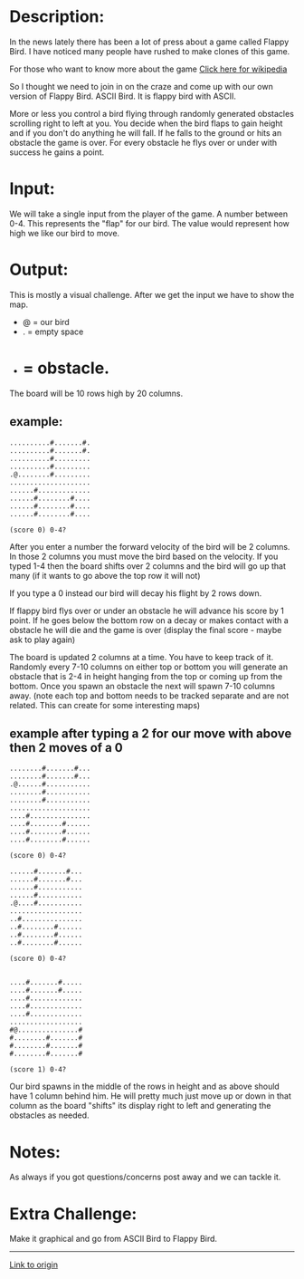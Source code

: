 # Description:

In the news lately there has been a lot of press about a game called Flappy Bird. I have noticed many people have rushed to make clones of this game. 


For those who want to know more about the game [Click here for wikipedia](http://en.wikipedia.org/wiki/Flappy_Bird)


So I thought we need to join in on the craze and come up with our own version of Flappy Bird. ASCII Bird. It is flappy bird with ASCII.


More or less you control a bird flying through randomly generated obstacles scrolling right to left at you. You decide when the bird flaps to gain height and if you don't do anything he will fall. If he falls to the ground or hits an obstacle the game is over. For every obstacle he flys over or under with success he gains a point. 




# Input: 

We will take a single input from the player of the game. A number between 0-4. This represents the "flap" for our bird. The value would represent how high we like our bird to move. 


# Output:

This is mostly a visual challenge. After we get the input we have to show the map. 


* @ = our bird
* . = empty space
* # = obstacle.

The board will be 10 rows high by 20 columns.

## example:

	..........#.......#.
	..........#.......#.
	..........#.........
	..........#.........
	.@........#.........
	....................
	......#.............
	......#........#....
	......#........#....
	......#........#....

	(score 0) 0-4?


After you enter a number the forward velocity of the bird will be 2 columns. In those 2 columns you must move the bird based on the velocity. If you typed 1-4 then the board shifts over 2 columns and the bird will go up that many (if it wants to go above the top row it will not) 

If you type a 0 instead our bird will decay his flight by 2 rows down. 


If flappy bird flys over or under an obstacle he will advance his score by 1 point. If he goes below the bottom row on  a decay or makes contact with a obstacle he will die and the game is over (display the final score - maybe ask to play again)


The board is updated 2 columns at a time. You have to keep track of it. Randomly every 7-10 columns on either top or bottom you will generate an obstacle that is 2-4 in height hanging from the top or coming up from the bottom. Once you spawn an obstacle the next will spawn 7-10 columns away. (note each top and bottom needs to be tracked separate and are not related. This can create for some interesting maps)


## example after typing a 2 for our move with above then 2 moves of a 0

    ........#.......#...
	........#.......#...
	.@......#...........
	........#...........
	........#...........
	....................
	....#...............
	....#........#......
	....#........#......
	....#........#......

	(score 0) 0-4?
	
	......#.......#...
	......#.......#...
	......#...........
	......#...........
	.@....#...........
	..................
	..#...............
	..#........#......
	..#........#......
	..#........#......

	(score 0) 0-4?
	
	
	....#.......#.....
	....#.......#.....
	....#.............
	....#.............
	....#.............
	..................
	#@...............#
	#........#.......#
	#........#.......#
	#........#.......#

	(score 1) 0-4?

Our bird spawns in the middle of the rows in height and as above should have 1 column behind him. He will pretty much just move up or down in that column as the board "shifts" its display right to left and generating the obstacles as needed.



# Notes:

As always if you got questions/concerns post away and we can tackle it.


# Extra Challenge:

Make it graphical and go from ASCII Bird to Flappy Bird.

---

[Link to origin](https://www.reddit.com/r/dailyprogrammer/22slvn)